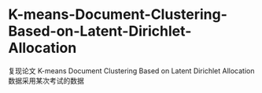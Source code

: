 # K-means-Document-Clustering-Based-on-Latent-Dirichlet-Allocation
复现论文 K-means Document Clustering Based on Latent Dirichlet Allocation 数据采用某次考试的数据
